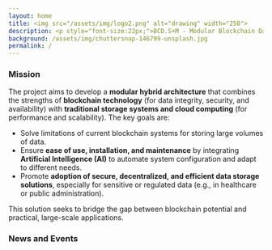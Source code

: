 ```yaml
---
layout: home
title: <img src="/assets/img/logo2.png" alt="drawing" width="250">
description: <p style="font-size:22px;">BCD.S+M - Modular Blockchain Data Storage and Management System with AI</p>
background: /assets/img/chuttersnap-146799-unsplash.jpg
permalink: /
---
```


### Mission

The project aims to develop a **modular hybrid architecture** that combines the strengths of **blockchain technology** (for data integrity, security, and availability) with **traditional storage systems and cloud computing** (for performance and scalability). The key goals are:

- Solve limitations of current blockchain systems for storing large volumes of data.
- Ensure **ease of use, installation, and maintenance** by integrating **Artificial Intelligence (AI)** to automate system configuration and adapt to different needs.
- Promote **adoption of secure, decentralized, and efficient data storage solutions**, especially for sensitive or regulated data (e.g., in healthcare or public administration).

This solution seeks to bridge the gap between blockchain potential and practical, large-scale applications.


### News and Events
